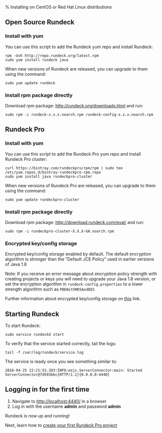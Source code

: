 % Installing on CentOS or Red Hat Linux distributions

## Open Source Rundeck

### Install with yum

You can use this script to add the Rundeck yum repo and install Rundeck:

~~~~~~~~~~~~~~~~~~~~~~~~~~~~~~~~~~~~~~~~~~~~~~~~~ {.bash}
rpm -Uvh http://repo.rundeck.org/latest.rpm
sudo yum install rundeck java
~~~~~~~~~~~~~~~~~~~~~~~~~~~~~~~~~~~~~~~~~~~~~~~~~

When new versions of Rundeck are released, you can upgrade to them using the command:

~~~~~~~~~~~~~~~~~~~~~~~~~~~~~~~~~~~~~~~~~~~~~~~~~ {.bash}
sudo yum update rundeck
~~~~~~~~~~~~~~~~~~~~~~~~~~~~~~~~~~~~~~~~~~~~~~~~~

### Install rpm package directly

Download rpm package: http://rundeck.org/downloads.html and run:

~~~~~~~~~~~~~~~~~~~~~~~~~~~~~~~~~~~~~~~~~~~~~~~~~ {.bash}
sudo rpm -i rundeck-x.x.x.noarch.rpm rundeck-config-x.x.x.noarch.rpm
~~~~~~~~~~~~~~~~~~~~~~~~~~~~~~~~~~~~~~~~~~~~~~~~~

## Rundeck Pro

### Install with yum 

You can use this script to add the Rundeck Pro yum repo and install Rundeck Pro cluster:

~~~~~~~~~~~~~~~~~~~~~~~~~~~~~~~~~~~~~~~~~~~~~~~~~ {.bash}
curl https://bintray.com/rundeckpro/rpm/rpm | sudo tee /etc/yum.repos.d/bintray-rundeckpro-rpm.repo
sudo yum install java rundeckpro-cluster
~~~~~~~~~~~~~~~~~~~~~~~~~~~~~~~~~~~~~~~~~~~~~~~~~

When new versions of Rundeck Pro are released, you can upgrade to them using the command:

~~~~~~~~~~~~~~~~~~~~~~~~~~~~~~~~~~~~~~~~~~~~~~~~~ {.bash}
sudo yum update rundeckpro-cluster
~~~~~~~~~~~~~~~~~~~~~~~~~~~~~~~~~~~~~~~~~~~~~~~~~

### Install rpm package directly

Download rpm package: http://download.rundeck.com/eval/ and run:

~~~~~~~~~~~~~~~~~~~~~~~~~~~~~~~~~~~~~~~~~~~~~~~~~ {.bash}
sudo rpm -i rundeckpro-cluster-X.X.X-GA.noarch.rpm
~~~~~~~~~~~~~~~~~~~~~~~~~~~~~~~~~~~~~~~~~~~~~~~~~

### Encrypted key/config storage 

Encrypted key/config storage enabled by default. The default encryption algorithm is stronger than the “Default JCE Policy” used in earlier versions of Java 1.8

Note: If you receive an error message about encryption policy strength with creating projects or keys you will need to upgrade your Java 1.8 version, or set the encryption algorithm in `rundeck-config.properties` to a lower strength algorithm such as `PBEWithMD5AndDES`

Further information about encrypted key/config storage on [this](http://rundeck.org/docs/plugins-user-guide/bundled-plugins.html#jasypt-encryption-plugin) link.


## Starting Rundeck

To start Rundeck:

~~~~~~~~~~~~~~~~~~~~~~~~~~~~~~~~~~~~~~~~~~~~~~~~~ {.bash}
sudo service rundeckd start
~~~~~~~~~~~~~~~~~~~~~~~~~~~~~~~~~~~~~~~~~~~~~~~~~

To verify that the service started correctly, tail the logs:

~~~~~~~~~~~~~~~~~~~~~~~~~~~~~~~~~~~~~~~~~~~~~~~~~ {.bash}
tail -f /var/log/rundeck/service.log
~~~~~~~~~~~~~~~~~~~~~~~~~~~~~~~~~~~~~~~~~~~~~~~~~

The service is ready once you see something similar to:

~~~~~~~~~~~~~~~~~~~~~~~~~~~~~~~~~~~~~~~~~~~~~~~~~ {.bash}
2018-04-25 22:21:53.203:INFO:oejs.ServerConnector:main: Started ServerConnector@7d593bbc{HTTP/1.1}{0.0.0.0:4440}
~~~~~~~~~~~~~~~~~~~~~~~~~~~~~~~~~~~~~~~~~~~~~~~~~

## Logging in for the first time

1. Navigate to [http://localhost:4440/](http://localhost:4440/user/login) in a browser
1. Log in with the username **admin** and password **admin**

Rundeck is now up and running!

Next, learn how to [create your first Rundeck Pro project](../../manual/getting-started.html#project-setup)
